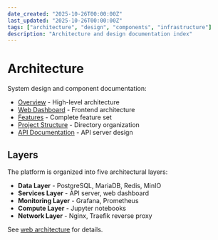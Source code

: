 ```yaml
---
date_created: "2025-10-26T00:00:00Z"
last_updated: "2025-10-26T00:00:00Z"
tags: ["architecture", "design", "components", "infrastructure"]
description: "Architecture and design documentation index"
---
```


# Architecture

System design and component documentation:

- [Overview](../../docs/readme/architecture.md) - High-level architecture
- [Web Dashboard](../../web-content/architecture/overview.md) - Frontend architecture
- [Features](../../docs/readme/features.md) - Complete feature set
- [Project Structure](../../docs/readme/project-structure.md) - Directory organization
- [API Documentation](../../api/overview.md) - API server design

## Layers

The platform is organized into five architectural layers:

- **Data Layer** - PostgreSQL, MariaDB, Redis, MinIO
- **Services Layer** - API server, web dashboard
- **Monitoring Layer** - Grafana, Prometheus
- **Compute Layer** - Jupyter notebooks
- **Network Layer** - Nginx, Traefik reverse proxy

See [web architecture](../../web-content/architecture/layers.md) for details.
